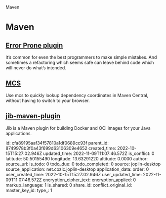 Maven

# Maven

## [Error Prone plugin](https://errorprone.info/)
It’s common for even the best programmers to make simple mistakes. And sometimes a refactoring which seems safe can leave behind code which will never do what’s intended.

## [**MCS**](https://github.com/mthmulders/mcs)
Use mcs to quickly lookup dependency coordinates in Maven Central, without having to switch to your browser.

## [**jib-maven-plugin**](https://github.com/GoogleContainerTools/jib/tree/master/jib-maven-plugin)
Jib is a Maven plugin for building Docker and OCI images for your Java applications.

id: cfa89195aaf34f57810a1df0689cc93f
parent_id: 8749978b3f0a43f699d63106309e4652
created_time: 2022-10-15T15:27:02.946Z
updated_time: 2022-11-09T11:07:46.572Z
is_conflict: 0
latitude: 50.50155490
longitude: 13.63291220
altitude: 0.0000
author: 
source_url: 
is_todo: 0
todo_due: 0
todo_completed: 0
source: joplin-desktop
source_application: net.cozic.joplin-desktop
application_data: 
order: 0
user_created_time: 2022-10-15T15:27:02.946Z
user_updated_time: 2022-11-09T11:07:46.572Z
encryption_cipher_text: 
encryption_applied: 0
markup_language: 1
is_shared: 0
share_id: 
conflict_original_id: 
master_key_id: 
type_: 1